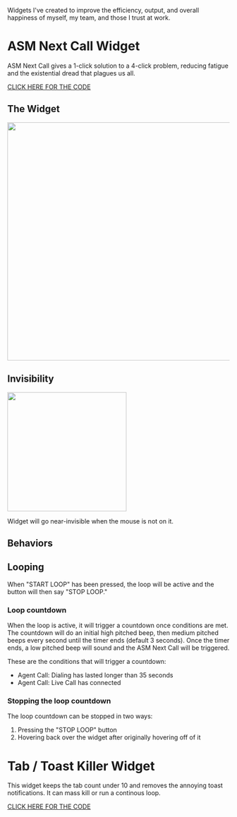 Widgets I've created to improve the efficiency, output, and overall happiness of myself, my team, and those I trust at work.

# ASM Next Call Widget
ASM Next Call gives a 1-click solution to a 4-click problem, reducing fatigue and the existential dread that plagues us all.

[CLICK HERE FOR THE CODE](https://github.com/DanielMadden/programmers-are-lazy-id-rather-automate-my-job/blob/main/ASMNextCall.js)

## The Widget
<img src="https://github.com/user-attachments/assets/0071ee00-57cc-4d57-9f11-a6dfa862ade1" width="540">

## Invisibility
<img src="https://github.com/user-attachments/assets/b56b0f82-acef-4f5b-ac6a-d1d767755d32" width="270">

Widget will go near-invisible when the mouse is not on it.

## Behaviors

## Looping
When "START LOOP" has been pressed, the loop will be active and the button will then say "STOP LOOP."
### Loop countdown
When the loop is active, it will trigger a countdown once conditions are met. The countdown will do an initial high pitched beep, then medium pitched beeps every second until the timer ends (default 3 seconds). Once the timer ends, a low pitched beep will sound and the ASM Next Call will be triggered. 

These are the conditions that will trigger a countdown:
- Agent Call: Dialing has lasted longer than 35 seconds
- Agent Call: Live Call has connected
  
### Stopping the loop countdown
The loop countdown can be stopped in two ways:
1. Pressing the "STOP LOOP" button
2. Hovering back over the widget after originally hovering off of it

# Tab / Toast Killer Widget

This widget keeps the tab count under 10 and removes the annoying toast notifications. It can mass kill or run a continous loop.

[CLICK HERE FOR THE CODE](https://github.com/DanielMadden/programmers-are-lazy-id-rather-automate-my-job/blob/main/TabToastKiller.js)
